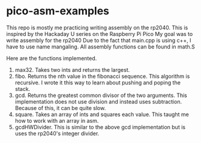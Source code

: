 # pico-asm-examples
This repo is mostly me practicing writing assembly on the rp2040.
This is inspired by the Hackaday U series on the Raspberry Pi Pico
My goal was to write assembly for the rp2040
Due to the fact that main.cpp is using c++, I have to use name mangaling.
All assembly functions can be found in math.S

Here are the functions implemented.
1. max32. Takes two ints and returns the largest.
2. fibo. Returns the nth value in the fibonacci sequence. This algorithm is recursive. I wrote it this way to learn about pushing and poping the stack.
3. gcd. Returns the greatest common divisor of the two arguments. This implementation does not use division and instead uses subtraction. Because of this, it can be quite slow.
4. square. Takes an array of ints and squares each value. This taught me how to work with an array in asm.
5. gcdHWDivider. This is similar to the above gcd implementation but is uses the rp2040's integer divider.
